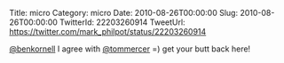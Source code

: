 Title: micro
Category: micro
Date: 2010-08-26T00:00:00
Slug: 2010-08-26T00:00:00
TwitterId: 22203260914
TweetUrl: https://twitter.com/mark_philpot/status/22203260914

[@benkornell](https://twitter.com/benkornell) I agree with [@tommercer](https://twitter.com/tommercer) =) get your butt back here!